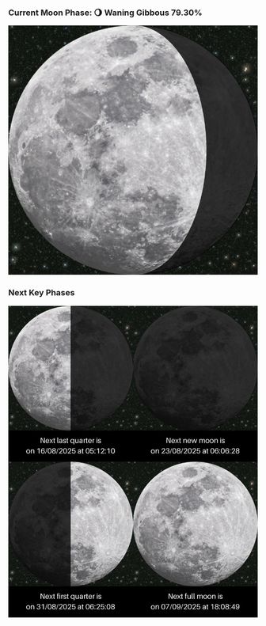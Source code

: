 ### Current Moon Phase: 🌖 Waning Gibbous 79.30%
![Moon Phase](moonphase.png)
### Next Key Phases
![Gallery](gallery.png)